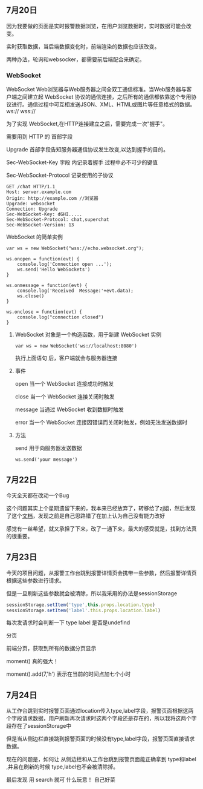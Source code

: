 ## 7月20日

因为我要做的页面是实时报警数据浏览，在用户浏览数据时，实时数据可能会改变。

实时获取数据，当后端数据变化时，前端渲染的数据也应该改变。

两种办法，轮询和websocker，都需要前后端配合来确定。

### WebSocket

WebSocket Web浏览器与Web服务器之间全双工通信标准。当Web服务器与客户端之间建立起 WebSocket 协议的通信连接，之后所有的通信都依靠这个专用协议进行。通信过程中可互相发送JSON、XML、HTML或图片等任意格式的数据。ws:// wss://

为了实现 WebSocket,在HTTP连接建立之后，需要完成一次"握手"。

需要用到 HTTP 的 首部字段

Upgrade 首部字段告知服务器通信协议发生改变,以达到握手的目的。

Sec-WebSocket-Key 字段 内记录着握手 过程中必不可少的键值

Sec-WebSocket-Protocol 记录使用的子协议

```
GET /chat HTTP/1.1
Host: server.example.com
Origin: http://example.com //浏览器
Upgrade: websocket
Connection: Upgrade
Sec-WebSocket-Key: dGHI.....
Sec-WebSocket-Protocol: chat,superchat
Sec-WebSocket-Version: 13
```



WebSocket 的简单实例

```
var ws = new WebSocket("wss://echo.websocket.org");

ws.onopen = function(evt) {
	console.log('Connection open ...');
	ws.send('Hello WebSockets')
}

ws.onmessage = function(evt) {
	console.log('Received  Message:'+evt.data);
	ws.close()
}

ws.onclose = function(evt) {
	console.log("connection closed")
}
```

1. WebSocket 对象是一个构造函数，用于新建 WebSocket 实例

   `var ws = new WebSocket('ws://localhost:8080')`

   执行上面语句 后，客户端就会与服务器连接

2. 事件

   open 当一个 WebSocket 连接成功时触发

   close  当一个 WebSocket 连接关闭时触发

   message  当通过 WebSocket 收到数据时触发

   error  当一个 WebSocket 连接因错误而关闭时触发，例如无法发送数据时

3. 方法

   send 用于向服务器发送数据

   `ws.send('your message')`



## 7月22日

今天全天都在改动一个Bug

这个问题其实上个星期遗留下来的，我本来已经放弃了，转移给了zj姐，然后发现了这个[文档]([http://bee.tinper.org/tinper-acs/ref-multiple-table#%E5%9F%BA%E7%A1%80%E7%A4%BA%E4%BE%8B1](http://bee.tinper.org/tinper-acs/ref-multiple-table#基础示例1))，发现之前是自己思路错了在加上认为自己没有能力改好

感觉有一丝希望，就又承担了下来，改了一通下来，最大的感受就是，找到方法真的很重要。



## 7月23日

今天的项目问题，从报警工作台跳到报警详情页会携带一些参数，然后报警详情页根据这些参数进行请求。

但是一旦刷新这些参数就会被清除，所以我采用的办法是sessionStorage

```javascript
sessionStorage.setItem('type',this.props.location.type)
sessionStorage.setItem('label'.this.props.location.label)
```

每次发请求时会判断一下 type label 是否是undefind



分页

前端分页，获取到所有的数据分页显示



moment()  真的强大！

moment().add(7,'h') 表示在当前的时间点加七个小时



## 7月24日

从工作台跳到实时报警页面通过location传入type,label字段，报警页面根据这两个字段请求数据，用户刷新再次请求时这两个字段还是存在的，所以我将这两个字段存在了sessionStorage中

但是当从侧边栏直接跳到报警页面的时候没有type,label字段，报警页面直接请求数据。

现在的问题是，如何让 从侧边栏和从工作台跳到报警页面能正确拿到 type和label ,并且在刷新的时候 type,label也不会被清除掉。

最后发现 用 search 就可 什么玩意！ 自己好菜

